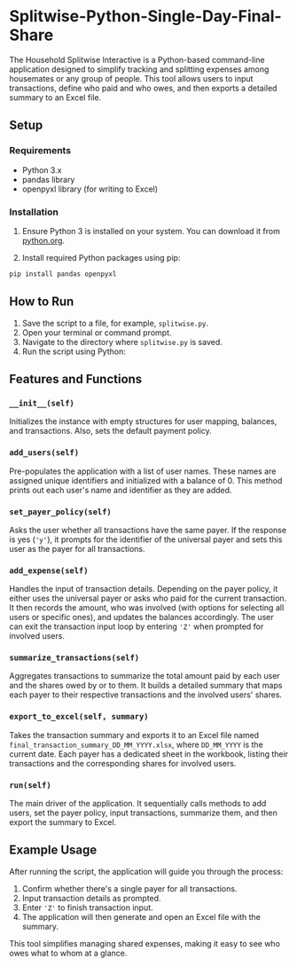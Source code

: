 # Splitwise-Python-Single-Day-Final-Share

The Household Splitwise Interactive is a Python-based command-line application designed to simplify tracking and splitting expenses among housemates or any group of people. This tool allows users to input transactions, define who paid and who owes, and then exports a detailed summary to an Excel file.

## Setup

### Requirements

- Python 3.x
- pandas library
- openpyxl library (for writing to Excel)

### Installation

1. Ensure Python 3 is installed on your system. You can download it from [python.org](https://www.python.org/downloads/).

2. Install required Python packages using pip:

```bash
pip install pandas openpyxl
```

## How to Run

1. Save the script to a file, for example, `splitwise.py`.
2. Open your terminal or command prompt.
3. Navigate to the directory where `splitwise.py` is saved.
4. Run the script using Python:


## Features and Functions

### `__init__(self)`

Initializes the instance with empty structures for user mapping, balances, and transactions. Also, sets the default payment policy.

### `add_users(self)`

Pre-populates the application with a list of user names. These names are assigned unique identifiers and initialized with a balance of 0. This method prints out each user's name and identifier as they are added.

### `set_payer_policy(self)`

Asks the user whether all transactions have the same payer. If the response is yes (`'y'`), it prompts for the identifier of the universal payer and sets this user as the payer for all transactions.

### `add_expense(self)`

Handles the input of transaction details. Depending on the payer policy, it either uses the universal payer or asks who paid for the current transaction. It then records the amount, who was involved (with options for selecting all users or specific ones), and updates the balances accordingly. The user can exit the transaction input loop by entering `'Z'` when prompted for involved users.

### `summarize_transactions(self)`

Aggregates transactions to summarize the total amount paid by each user and the shares owed by or to them. It builds a detailed summary that maps each payer to their respective transactions and the involved users' shares.

### `export_to_excel(self, summary)`

Takes the transaction summary and exports it to an Excel file named `final_transaction_summary_DD_MM_YYYY.xlsx`, where `DD_MM_YYYY` is the current date. Each payer has a dedicated sheet in the workbook, listing their transactions and the corresponding shares for involved users.

### `run(self)`

The main driver of the application. It sequentially calls methods to add users, set the payer policy, input transactions, summarize them, and then export the summary to Excel.

## Example Usage

After running the script, the application will guide you through the process:

1. Confirm whether there's a single payer for all transactions.
2. Input transaction details as prompted.
3. Enter `'Z'` to finish transaction input.
4. The application will then generate and open an Excel file with the summary.

This tool simplifies managing shared expenses, making it easy to see who owes what to whom at a glance.
